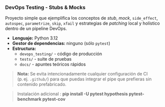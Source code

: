### DevOps Testing - Stubs & Mocks

Proyecto simple que ejemplifica los conceptos de *stub*, *mock*, `side_effect`, `autospec`, `parametrize`, `skip`, `xfail` y estrategias de *patching* local y holístico dentro de un pipeline DevOps.

* **Lenguaje:** Python 3.12  
* **Gestor de dependencias:** ninguno (sólo `pytest`)  
* **Estructura:**  
  * `devops_testing/` - código de producción  
  * `tests/` - suite de pruebas  
  * `docs/` - apuntes teóricos rápidos  

> **Nota:** Se evita intencionadamente cualquier configuración de CI (p. ej. `.github/`) para que puedas integrar el pipe  que prefieras sin contenido prefabricado.


> Instalación adicional : **pip install -U pytest hypothesis pytest-benchmark pytest-cov**
